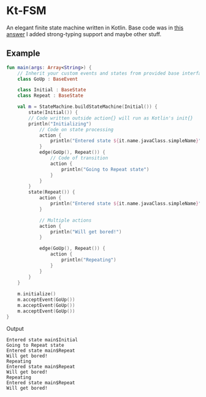 # Kt-FSM

An elegant finite state machine written in Kotlin. 
Base code was in [this answer](https://codereview.stackexchange.com/questions/143726/event-driven-finite-state-machine-dsl-in-kotlin)
I added strong-typing support and maybe other stuff.

## Example

```Kotlin
fun main(args: Array<String>) {
    // Inherit your custom events and states from provided base interfaces
    class GoUp : BaseEvent

    class Initial : BaseState
    class Repeat : BaseState

    val m = StateMachine.buildStateMachine(Initial()) {
        state(Initial()) {
        // Code written outside action{} will run as Kotlin's init{}
        println("Initializing")
            // Code on state processing
            action {
                println("Entered state ${it.name.javaClass.simpleName}")
            }
            edge(GoUp(), Repeat()) {
                // Code of transition
                action {
                    println("Going to Repeat state")
                }
            }
        }
        state(Repeat()) {
            action {
                println("Entered state ${it.name.javaClass.simpleName}")
            }

            // Multiple actions
            action {
                println("Will get bored!")
            }

            edge(GoUp(), Repeat()) {
                action {
                    println("Repeating")
                }
            }
        }
    }
    
    m.initialize()
    m.acceptEvent(GoUp())
    m.acceptEvent(GoUp())
    m.acceptEvent(GoUp())
}
```

Output
```
Entered state main$Initial
Going to Repeat state
Entered state main$Repeat
Will get bored!
Repeating
Entered state main$Repeat
Will get bored!
Repeating
Entered state main$Repeat
Will get bored!
```